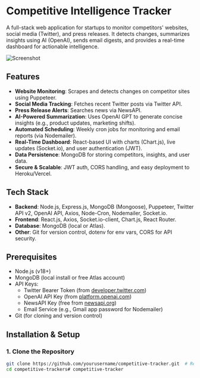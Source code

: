# Competitive Intelligence Tracker

A full-stack web application for startups to monitor competitors' websites, social media (Twitter), and press releases. It detects changes, summarizes insights using AI (OpenAI), sends email digests, and provides a real-time dashboard for actionable intelligence.

![Screenshot](https://via.placeholder.com/800x400?text=Dashboard+Preview) <!-- Replace with actual screenshot URL from GitHub -->

## Features
- **Website Monitoring**: Scrapes and detects changes on competitor sites using Puppeteer.
- **Social Media Tracking**: Fetches recent Twitter posts via Twitter API.
- **Press Release Alerts**: Searches news via NewsAPI.
- **AI-Powered Summarization**: Uses OpenAI GPT to generate concise insights (e.g., product updates, marketing shifts).
- **Automated Scheduling**: Weekly cron jobs for monitoring and email reports (via Nodemailer).
- **Real-Time Dashboard**: React-based UI with charts (Chart.js), live updates (Socket.io), and user authentication (JWT).
- **Data Persistence**: MongoDB for storing competitors, insights, and user data.
- **Secure & Scalable**: JWT auth, CORS handling, and easy deployment to Heroku/Vercel.

## Tech Stack
- **Backend**: Node.js, Express.js, MongoDB (Mongoose), Puppeteer, Twitter API v2, OpenAI API, Axios, Node-Cron, Nodemailer, Socket.io.
- **Frontend**: React.js, Axios, Socket.io-client, Chart.js, React Router.
- **Database**: MongoDB (local or Atlas).
- **Other**: Git for version control, dotenv for env vars, CORS for API security.

## Prerequisites
- Node.js (v18+)
- MongoDB (local install or free Atlas account)
- API Keys:
  - Twitter Bearer Token (from [developer.twitter.com](https://developer.twitter.com))
  - OpenAI API Key (from [platform.openai.com](https://platform.openai.com))
  - NewsAPI Key (free from [newsapi.org](https://newsapi.org))
  - Email Service (e.g., Gmail app password for Nodemailer)
- Git (for cloning and version control)

## Installation & Setup

### 1. Clone the Repository
```bash
git clone https://github.com/yourusername/competitive-tracker.git  # Replace with your repo URL
cd competitive-trackers#   c o m p e t i t i v e - t r a c k e r  
 